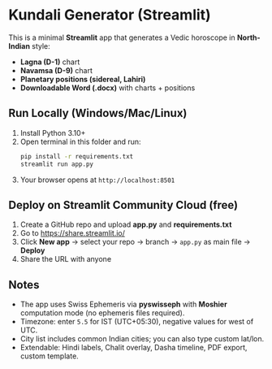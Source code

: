 
# Kundali Generator (Streamlit)

This is a minimal **Streamlit** app that generates a Vedic horoscope in **North-Indian** style:
- **Lagna (D-1)** chart
- **Navamsa (D-9)** chart
- **Planetary positions (sidereal, Lahiri)**
- **Downloadable Word (.docx)** with charts + positions

## Run Locally (Windows/Mac/Linux)

1. Install Python 3.10+
2. Open terminal in this folder and run:
   ```bash
   pip install -r requirements.txt
   streamlit run app.py
   ```
3. Your browser opens at `http://localhost:8501`

## Deploy on Streamlit Community Cloud (free)

1. Create a GitHub repo and upload **app.py** and **requirements.txt**
2. Go to https://share.streamlit.io/
3. Click **New app** → select your repo → branch → `app.py` as main file → **Deploy**
4. Share the URL with anyone

## Notes

- The app uses Swiss Ephemeris via **pyswisseph** with **Moshier** computation mode (no ephemeris files required).
- Timezone: enter `5.5` for IST (UTC+05:30), negative values for west of UTC.
- City list includes common Indian cities; you can also type custom lat/lon.
- Extendable: Hindi labels, Chalit overlay, Dasha timeline, PDF export, custom template.
